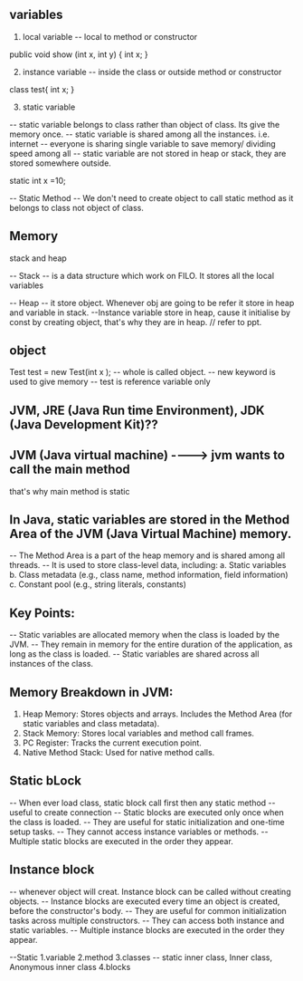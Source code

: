 ## variables
1. local variable
-- local to method or constructor

public void show (int x, int y)
{ int x;
}

2. instance variable
-- inside the class or outside method or constructor

class test{
int x;
}

3. static variable

-- static variable belongs to class rather than object of class. Its give the memory once.
-- static variable is shared among all the instances.
i.e. internet -- everyone is sharing single variable to save memory/ dividing speed among all
-- static variable are not stored in heap or stack, they are stored somewhere outside.

static int x =10;

-- Static Method -- We don't need to create object to call static method as it belongs to class not object of class.

## Memory
stack and heap

-- Stack -- is a data structure which work on FILO. It stores all the local variables


-- Heap -- it store object. Whenever obj are going to be refer it store in heap and variable in stack.
--Instance variable store in heap, cause it initialise by const by creating object, that's why they are in heap. // refer to ppt.

## object

Test test = new Test(int x ); -- whole is called object.
-- new keyword is used to give memory
-- test is reference variable only

## JVM, JRE (Java Run time Environment), JDK (Java Development Kit)??
## JVM (Java virtual machine) ----> jvm wants to call the main method
 that's why main method is static

## In Java, static variables are stored in the Method Area of the JVM (Java Virtual Machine) memory. 
-- The Method Area is a part of the heap memory and is shared among all threads. 
-- It is used to store class-level data, including:
a. Static variables
b. Class metadata (e.g., class name, method information, field information)
c. Constant pool (e.g., string literals, constants)

## Key Points:

-- Static variables are allocated memory when the class is loaded by the JVM.
-- They remain in memory for the entire duration of the application, as long as the class is loaded.
-- Static variables are shared across all instances of the class.

## Memory Breakdown in JVM:

1. Heap Memory: Stores objects and arrays.
   Includes the Method Area (for static variables and class metadata).
2. Stack Memory: Stores local variables and method call frames.
3. PC Register: Tracks the current execution point.
4. Native Method Stack: Used for native method calls.


## Static bLock
-- When ever load class, static block call first then any static method
-- useful to create connection
-- Static blocks are executed only once when the class is loaded.
-- They are useful for static initialization and one-time setup tasks.
-- They cannot access instance variables or methods.
-- Multiple static blocks are executed in the order they appear.

## Instance block
-- whenever object will creat. Instance block can be called without creating objects.
-- Instance blocks are executed every time an object is created, before the constructor's body.
-- They are useful for common initialization tasks across multiple constructors.
-- They can access both instance and static variables.
-- Multiple instance blocks are executed in the order they appear.

--Static
1.variable
2.method
3.classes  -- static inner class, Inner class, Anonymous inner class
4.blocks